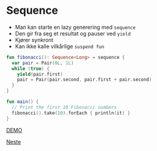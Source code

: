 # Sequence

- Man kan starte en lazy generering med `sequence`
- Den gir fra seg et resultat og pauser ved `yield`
- Kjører synkront
- Kan ikke kalle vilkårlige `suspend fun`

```kotlin
fun fibonacci(): Sequence<Long> = sequence {
  var pair = Pair(0L, 1L)
  while (true) {
    yield(pair.first)
    pair = Pair(pair.second, pair.first + pair.second)
  }
}

fun main() {
  // Print the first 10 Fibonacci numbers
  fibonacci().take(10).forEach { println(it) }
}
```

[DEMO](../src/main/java/net/sagberg/Fibonacci.kt)

[Neste](09-flow.md)
